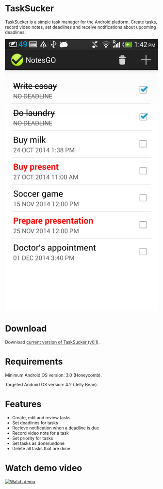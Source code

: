 TaskSucker
==========

TaskSucker is a simple task manager for the Android platform. Create tasks, record video notes, set deadlines and receive notifications about upcoming deadlines.

![Debug Mode](/docs/images/mainscreen.png)


# Download
Download [current version of TaskSucker (v0.1)](https://github.com/jakkub/TaskSucker/releases/tag/v0.1).

# Requirements
Minimum Android OS version: 3.0 (Honeycomb).

Targeted Android OS version: 4.2 (Jelly Bean).

# Features
- Create, edit and review tasks
- Set deadlines for tasks
- Recieve notification when a deadline is due
- Record video note for a task
- Set priority for tasks
- Set tasks as done/undone
- Delete all tasks that are done

# Watch demo video
[![Watch demo](http://img.youtube.com/vi/sMH-VOEhRpY/0.jpg)](http://www.youtube.com/watch?v=sMH-VOEhRpY)